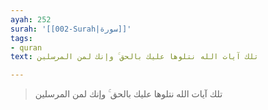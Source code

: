 ```yaml
---
ayah: 252
surah: '[[002-Surah|سورة]]'
tags:
- quran
text: تلك آيات الله نتلوها عليك بالحق ۚ وإنك لمن المرسلين

---
```

> تلك آيات الله نتلوها عليك بالحق ۚ وإنك لمن المرسلين
